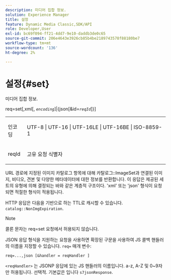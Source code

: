 ```yaml
---
description: 미디어 집합 정보.
solution: Experience Manager
title: 설정
feature: Dynamic Media Classic,SDK/API
role: Developer,User
exl-id: bc69f094-ff21-4dd7-9e10-daddb3de0c65
source-git-commit: 206e4643e3926cb85b4be2189743578f88180be7
workflow-type: tm+mt
source-wordcount: '136'
ht-degree: 2%

---
```


# 설정{#set}

미디어 집합 정보.

req=set[,xml[, *`encoding`*]|{json[&amp;id=*`reqId`*]}]

<table id="simpletable_02C955F4EBAD4251A728F0FC68F432B5"> 
 <tr class="strow"> 
  <td class="stentry"> <p><span class="varname"> 인코딩</span> </p> </td> 
  <td class="stentry"> <p><span class="codeph"> UTF-8 | UTF-16 | UTF-16LE | UTF-16BE | ISO-8859-1</span> </p></td> 
 </tr> 
 <tr class="strow"> 
  <td class="stentry"> <p><span class="varname"> reqId</span> </p></td> 
  <td class="stentry"> <p>고유 요청 식별자 </p></td> 
 </tr> 
</table>

URL 경로에 지정된 이미지 카탈로그 항목에 대해 카탈로그::ImageSet과 연결된 이미지, 비디오, 견본 및 다양한 메타데이터에 대한 정보를 반환합니다. 이 응답은 제공된 세트의 유형에 의해 결정되는 바와 같은 계층적 구조이다. &#39;xml&#39; 또는 &#39;json&#39; 형식이 요청되면 적절한 형식이 적용됩니다.

HTTP 응답은 다음을 기반으로 하는 TTL로 캐시할 수 있습니다. `catalog::NonImgExpiration`.

>[!NOTE]
>
>콜론 문자는 req=set 요청에서 허용되지 않습니다.

JSON 응답 형식을 지원하는 요청을 사용하면 확장된 구문을 사용하여 JS 콜백 핸들러의 이름을 지정할 수 있습니다. `req=` 매개 변수:

`req=...,json [&handler = reqHandler ]`

`<reqHandler>` 는 JSONP 응답에 있는 JS 핸들러의 이름입니다. a-z, A-Z 및 0~9자만 허용됩니다. 선택적. 기본값은 입니다 `s7jsonResponse`.
